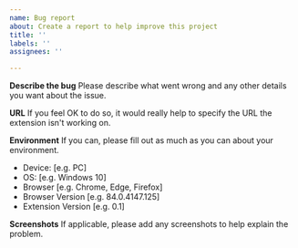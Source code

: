 ```yaml
---
name: Bug report
about: Create a report to help improve this project
title: ''
labels: ''
assignees: ''

---
```


**Describe the bug**
Please describe what went wrong and any other details you want about the issue.

**URL**
If you feel OK to do so, it would really help to specify the URL the extension isn't working on.

**Environment**
If you can, please fill out as much as you can about your environment.
 - Device: [e.g. PC]
 - OS: [e.g. Windows 10]
 - Browser [e.g. Chrome, Edge, Firefox]
 - Browser Version [e.g. 84.0.4147.125]
 - Extension Version [e.g. 0.1]

 **Screenshots**
If applicable, please add any screenshots to help explain the problem.
